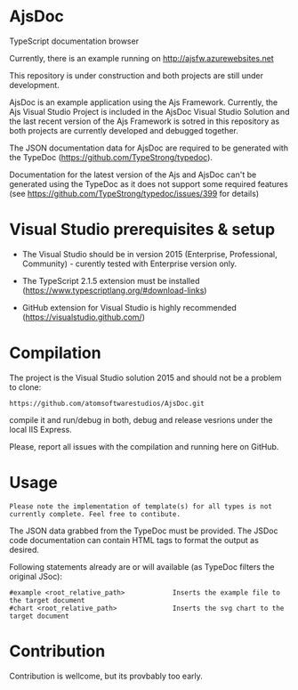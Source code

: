 # AjsDoc
TypeScript documentation browser

Currently, there is an example running on http://ajsfw.azurewebsites.net

This repository is under construction and both projects are still under development.

AjsDoc is an example application using the Ajs Framework. Currently, the Ajs Visual Studio Project is included in the AjsDoc Visual Studio Solution and the last recent version of the Ajs Framework is sotred in this repository as both projects are currently developed and debugged together.

The JSON documentation data for AjsDoc are required to be generated with the TypeDoc (https://github.com/TypeStrong/typedoc).

Documentation for the latest version of the Ajs and AjsDoc can't be generated using the TypeDoc as it does not support some required features (see https://github.com/TypeStrong/typedoc/issues/399 for details)

# Visual Studio prerequisites & setup

- The Visual Studio should be in version 2015 (Enterprise, Professional, Community) - curently tested with Enterprise version only.

- The TypeScript 2.1.5 extension must be installed (https://www.typescriptlang.org/#download-links)

- GitHub extension for Visual Studio is highly recommended (https://visualstudio.github.com/)

# Compilation

The project is the Visual Studio solution 2015 and should not be a problem to clone:

```
https://github.com/atomsoftwarestudios/AjsDoc.git
```

compile it and run/debug in both, debug and release vesrions under the local IIS Express.

Please, report all issues with the compilation and running here on GitHub.

# Usage

```
Please note the implementation of template(s) for all types is not currently complete. Feel free to contibute.
```

The JSON data grabbed from the TypeDoc must be provided. The JSDoc code documentation can contain HTML tags to format the output as desired.

Following statements already are or will available (as TypeDoc filters the original JSoc):

```
#example <root_relative_path>            Inserts the example file to the target document
#chart <root_relative_path>              Inserts the svg chart to the target document
```

# Contribution

Contribution is wellcome, but its provbably too early.
